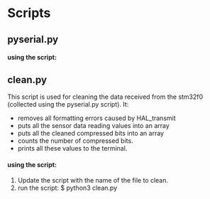 # Scripts
## pyserial.py

#### using the script:

    

## clean.py
This script is used for cleaning the data received from the stm32f0 (collected using the pyserial.py script).
It:
- removes all formatting errors caused by HAL_transmit
- puts all the sensor data reading values into an array
- puts all the cleaned compressed bits into an array
- counts the number of compressed bits.
- prints all these values to the terminal.

#### using the script:
1. Update the script with the name of the file to clean.
2. run the script:
    $ python3 clean.py
    



